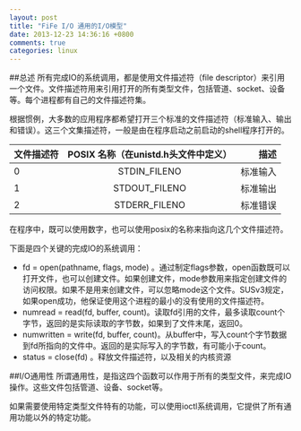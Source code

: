 ```yaml
---
layout: post
title: "FiFe I/O 通用的I/O模型"
date: 2013-12-23 14:36:16 +0800
comments: true
categories: linux
---
```



##总述
所有完成IO的系统调用，都是使用文件描述符（file descriptor）来引用一个文件。文件描述符用来引用打开的所有类型文件，包括管道、socket、设备等。每个进程都有自己的文件描述符集。

根据惯例，大多数的应用程序都希望打开三个标准的文件描述符（标准输入、输出和错误）。这三个文集描述符，一般是由在程序启动之前启动的shell程序打开的。


| 文件描述符        | POSIX 名称（在unistd.h头文件中定义）           | 描述  |
| ------------- |:-------------:| -----:|
| 0      | STDIN_FILENO | 标准输入 |
| 1     | STDOUT_FILENO      |   标准输出 |
| 2 | STDERR_FILENO     |    标准错误 |

在程序中，既可以使用数字，也可以使用posix的名称来指向这几个文件描述符。

下面是四个关键的完成IO的系统调用：
* fd = open(pathname, flags, mode) 。通过制定flags参数，open函数既可以打开文件，也可以创建文件。如果创建文件，mode参数用来指定创建文件的访问权限。如果不是用来创建文件，可以忽略mode这个文件。SUSv3规定，如果open成功，他保证使用这个进程的最小的没有使用的文件描述符。
* numread = read(fd, buffer, count)。读取fd引用的文件，最多读取count个字节，返回的是实际读取的字节数，如果到了文件末尾，返回0。
* numwritten = write(fd, buffer, count)。从buffer中，写入count个字节数据到fd所指向的文件中。返回的是实际写入的字节数，有可能小于count。
* status = close(fd) 。释放文件描述符，以及相关的内核资源

##I/O通用性
所谓通用性，是指这四个函数可以作用于所有的类型文件，来完成IO操作。这些文件包括管道、设备、socket等。

如果需要使用特定类型文件特有的功能，可以使用ioctl系统调用，它提供了所有通用功能以外的特定功能。
